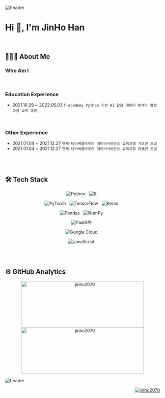 ![header](https://capsule-render.vercel.app/api?type=waving&color=B22222&height=200&section=header&text=ZINO's&nbsp;&nbsp;GitHub&animation=twinkling)

# Hi 👋, I'm JinHo Han

<br>

## 👨🏻‍💻 About Me
### Who Am I

<br>

<!-- ### Kaggle -->

<!-- ### Academic Record -->

<!-- ### Work Experience -->

### Education Experience
- 2021.10.29 ~ 2022.05.03 `T-academy Python 기반 AI 활용 데이터 분석가 양성 과정 교육 과정`

<br>

### Other Experience
- 2021.01.04 ~ 2021.12.27 `연세-네이버클라우드 데이터사이언스 교육과정 기초반 조교`
- 2021.01.04 ~ 2021.12.27 `연세-네이버클라우드 데이터사이언스 교육과정 응용반 조교`


<br>
<br>


## 🛠 Tech Stack

<p align="center">
  <img alt="Python" src="https://img.shields.io/badge/python-%2314354C.svg?style=for-the-badge&logo=python&logoColor=white"/> &nbsp
  <img alt="R" src="https://img.shields.io/badge/r-%23276DC3.svg?style=for-the-badge&logo=r&logoColor=white"/> &nbsp
</p>
<p align="center">
  <img alt="PyTorch" src="https://img.shields.io/badge/PyTorch-%23EE4C2C.svg?style=for-the-badge&logo=PyTorch&logoColor=white"/> &nbsp
  <img alt="TensorFlow" src="https://img.shields.io/badge/TensorFlow-%23FF6F00.svg?style=for-the-badge&logo=TensorFlow&logoColor=white"/> &nbsp
  <img alt="Keras" src="https://img.shields.io/badge/Keras-%23D00000.svg?style=for-the-badge&logo=Keras&logoColor=white"/> &nbsp
</p>
<p align="center">
  <img alt="Pandas" src="https://img.shields.io/badge/pandas-%23150458.svg?style=for-the-badge&logo=pandas&logoColor=white"/> &nbsp
  <img alt="NumPy" src="https://img.shields.io/badge/numpy-%23013243.svg?style=for-the-badge&logo=numpy&logoColor=white"/> &nbsp
</p>
<p align="center">
  <img alt="FastAPI" src="https://img.shields.io/badge/FastAPI-009688.svg?style=for-the-badge&logo=FastAPI&logoColor=white"/> &nbsp
</p>
<p align="center">
  <img alt="Google Cloud" src="https://img.shields.io/badge/GoogleCloud-%234285F4.svg?style=for-the-badge&logo=google-cloud&logoColor=white"/> &nbsp
</p>
<p align="center">
  <img alt="JavaScript" src="https://img.shields.io/badge/javascript-%23323330.svg?style=for-the-badge&logo=javascript&logoColor=%23F7DF1E"/> &nbsp
</p>


<br>
<br>


## ⚙️ GitHub Analytics

<p align="center">
  <a href="https://github.com/jinho2070">
    <img height="150em" width="400" src="https://github-readme-stats.vercel.app/api?username=jinho2070&show_icons=true&theme=dark&count_private=true&include_all_commits=true&locale=en" alt="jinho2070" align="center"/>
    <img height="150em" width="400" src="https://github-readme-stats.vercel.app/api/top-langs/?username=jinho2070&show_icons=true&icon_color=004386&theme=dark&layout=compact)" alt="jinho2070" align="center"/>
  </a>
</p>





![header](https://capsule-render.vercel.app/api?&color=B22222&type=waving&section=footer)





<p align="right">
  <a href="https://github.com/jinho2070">
    <img src="https://komarev.com/ghpvc/?username=jinho2070&label=Views&color=B22222&style=flat-square" alt="jinho2070"/>
  </a>
</p>
